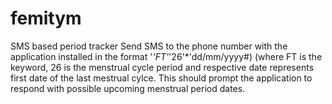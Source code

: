 # femitym
SMS based period tracker
Send SMS to the phone number with the application installed in the format  '*'FT'*'26'*'dd/mm/yyyy#) (where FT is the keyword, 26 is the
menstrual cycle period and respective date represents first date of the last mestrual cylce. 
This should prompt the application to respond with possible upcoming menstrual period dates.
